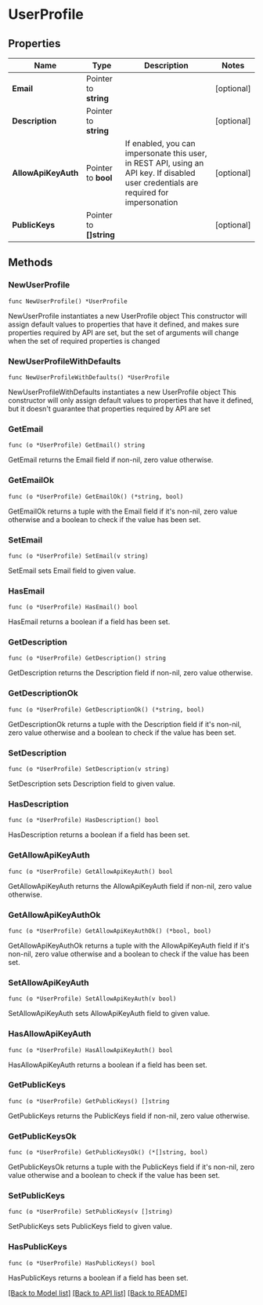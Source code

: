 # UserProfile

## Properties

Name | Type | Description | Notes
------------ | ------------- | ------------- | -------------
**Email** | Pointer to **string** |  | [optional] 
**Description** | Pointer to **string** |  | [optional] 
**AllowApiKeyAuth** | Pointer to **bool** | If enabled, you can impersonate this user, in REST API, using an API key. If disabled user credentials are required for impersonation | [optional] 
**PublicKeys** | Pointer to **[]string** |  | [optional] 

## Methods

### NewUserProfile

`func NewUserProfile() *UserProfile`

NewUserProfile instantiates a new UserProfile object
This constructor will assign default values to properties that have it defined,
and makes sure properties required by API are set, but the set of arguments
will change when the set of required properties is changed

### NewUserProfileWithDefaults

`func NewUserProfileWithDefaults() *UserProfile`

NewUserProfileWithDefaults instantiates a new UserProfile object
This constructor will only assign default values to properties that have it defined,
but it doesn't guarantee that properties required by API are set

### GetEmail

`func (o *UserProfile) GetEmail() string`

GetEmail returns the Email field if non-nil, zero value otherwise.

### GetEmailOk

`func (o *UserProfile) GetEmailOk() (*string, bool)`

GetEmailOk returns a tuple with the Email field if it's non-nil, zero value otherwise
and a boolean to check if the value has been set.

### SetEmail

`func (o *UserProfile) SetEmail(v string)`

SetEmail sets Email field to given value.

### HasEmail

`func (o *UserProfile) HasEmail() bool`

HasEmail returns a boolean if a field has been set.

### GetDescription

`func (o *UserProfile) GetDescription() string`

GetDescription returns the Description field if non-nil, zero value otherwise.

### GetDescriptionOk

`func (o *UserProfile) GetDescriptionOk() (*string, bool)`

GetDescriptionOk returns a tuple with the Description field if it's non-nil, zero value otherwise
and a boolean to check if the value has been set.

### SetDescription

`func (o *UserProfile) SetDescription(v string)`

SetDescription sets Description field to given value.

### HasDescription

`func (o *UserProfile) HasDescription() bool`

HasDescription returns a boolean if a field has been set.

### GetAllowApiKeyAuth

`func (o *UserProfile) GetAllowApiKeyAuth() bool`

GetAllowApiKeyAuth returns the AllowApiKeyAuth field if non-nil, zero value otherwise.

### GetAllowApiKeyAuthOk

`func (o *UserProfile) GetAllowApiKeyAuthOk() (*bool, bool)`

GetAllowApiKeyAuthOk returns a tuple with the AllowApiKeyAuth field if it's non-nil, zero value otherwise
and a boolean to check if the value has been set.

### SetAllowApiKeyAuth

`func (o *UserProfile) SetAllowApiKeyAuth(v bool)`

SetAllowApiKeyAuth sets AllowApiKeyAuth field to given value.

### HasAllowApiKeyAuth

`func (o *UserProfile) HasAllowApiKeyAuth() bool`

HasAllowApiKeyAuth returns a boolean if a field has been set.

### GetPublicKeys

`func (o *UserProfile) GetPublicKeys() []string`

GetPublicKeys returns the PublicKeys field if non-nil, zero value otherwise.

### GetPublicKeysOk

`func (o *UserProfile) GetPublicKeysOk() (*[]string, bool)`

GetPublicKeysOk returns a tuple with the PublicKeys field if it's non-nil, zero value otherwise
and a boolean to check if the value has been set.

### SetPublicKeys

`func (o *UserProfile) SetPublicKeys(v []string)`

SetPublicKeys sets PublicKeys field to given value.

### HasPublicKeys

`func (o *UserProfile) HasPublicKeys() bool`

HasPublicKeys returns a boolean if a field has been set.


[[Back to Model list]](../README.md#documentation-for-models) [[Back to API list]](../README.md#documentation-for-api-endpoints) [[Back to README]](../README.md)



